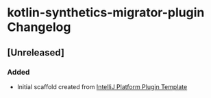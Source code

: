 <!-- Keep a Changelog guide -> https://keepachangelog.com -->

# kotlin-synthetics-migrator-plugin Changelog

## [Unreleased]
### Added
- Initial scaffold created from [IntelliJ Platform Plugin Template](https://github.com/JetBrains/intellij-platform-plugin-template)
